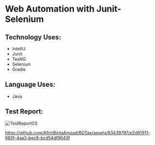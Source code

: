# Web Automation with Junit-Selenium

## Technology Uses:
- IntellIJ
- Junit
- TesNG
- Selenium
- Gradle

## Language Uses:
- Java
## Test Report:

![TestReport03](https://github.com/AfrinBintaAmzad/BDTax/assets/83439797/a75de5dd-ead3-44d2-a1f0-5a15326d891e)


https://github.com/AfrinBintaAmzad/BDTax/assets/83439797/e2d91911-983f-4aa3-bec8-bcd54df9643f

